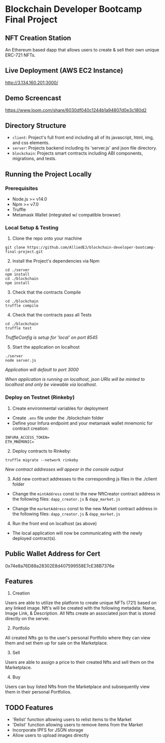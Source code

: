 # Blockchain Developer Bootcamp Final Project
## NFT Creation Station
An Ethereum based dapp that allows users to create & sell their own unique ERC-721 NFTs.

## Live Deployment (AWS EC2 Instance)
http://3.134.160.201:3000/

## Demo Screencast
https://www.loom.com/share/6030df040c1244b1a94807d0e3c180d2

## Directory Structure
- ```client```: Project's full front end including all of its javascript, html, img, and css elements.
- ```server```: Projects backend including its 'server.js' and json file directory.
- ```blockchain```: Projects smart contracts including ABI components, migrations, and tests.

## Running the Project Locally
### Prerequisites
- Node.js >= v14.0
- Npm >= v7.0
- Truffle
- Metamask Wallet (integrated w/ compatible browser)

### Local Setup & Testing
1. Clone the repo onto your machine
```
git clone https://github.com/AlliedEJ/blockchain-developer-bootcamp-final-project.git
```
2. Install the Project's dependencies via Npm
```
cd ./server
npm install
cd ./blockchain
npm install
```

3. Check that the contracts Compile
```
cd ./blockchain
truffle compile
```

4. Check that the contracts pass all Tests
```
cd ./blockchain
truffle test
```
  *TruffleConfig is setup for 'local' on port 8545*


5. Start the application on localhost
```
./server
node server.js
```
  *Application will default to port 3000*

  *When application is running on localhost, json URIs will be minted to localhost and only be viewable via localhost.*

### Deploy on Testnet (Rinkeby)
1. Create environmental variables for deployment
 - Create ```.env``` file under the ./blockchain folder
 - Define your Infura endpoint and your metamask wallet mnemonic for contract creation:
```
INFURA_ACCESS_TOKEN=
ETH_MNEMONIC=
```

2. Deploy contracts to Rinkeby:
```
truffle migrate --network rinkeby
```
*New contract addresses will appear in the console output*

3. Add new contract addresses to the corresponding js files in the ./client folder
 - Change the ```mintAddress``` const to the new NftCreator contract address in the following files: ```dapp_creator.js``` & ```dapp_market.js```

 - Change the ```marketAddress``` const to the new Market contract address in the following files: ```dapp_creator.js``` & ```dapp_market.js```

4. Run the front end on localhost (as above)
 - The local application will now be communicating with the newly deployed contract(s).

## Public Wallet Address for Cert
0x74e8a76D88a28302E8d407599558E7cE38B7376e

## Features
1. Creation

Users are able to utilize the platform to create unique NFTs (721) based on any linked image. Nft's will be created with the following metadata: Name, Image Link, & Description. All Nfts create an associated json that is stored directly on the server.

2. Portfolio

All created Nfts go to the user's personal Portfolio where they can view them and set them up for sale on the Marketplace.

3. Sell

Users are able to assign a price to their created Nfts and sell them on the Marketplace. 

4. Buy

Users can buy listed Nfts from the Marketplace and subsequently view them in their personal Portfolios.

## TODO Features
- 'Relist' function allowing users to relist items to the Market
- 'Delist' function allowing users to remove items from the Market
- Incorporate IPFS for JSON storage
- Allow users to upload images directly
